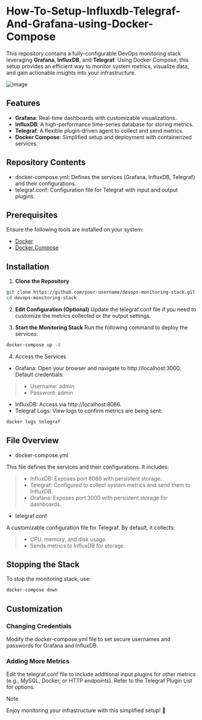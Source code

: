 # How-To-Setup-Influxdb-Telegraf-And-Grafana-using-Docker-Compose

This repository contains a fully-configurable DevOps monitoring stack leveraging **Grafana**, **InfluxDB**, and **Telegraf**. Using Docker Compose, this setup provides an efficient way to monitor system metrics, visualize data, and gain actionable insights into your infrastructure.

![image](https://github.com/user-attachments/assets/2e0dc0cd-7a37-48cc-98fe-a922559966f4)


## Features
- **Grafana**: Real-time dashboards with customizable visualizations.
- **InfluxDB**: A high-performance time-series database for storing metrics.
- **Telegraf**: A flexible plugin-driven agent to collect and send metrics.
- **Docker Compose**: Simplified setup and deployment with containerized services.

## Repository Contents
- docker-compose.yml: Defines the services (Grafana, InfluxDB, Telegraf) and their configurations.
- telegraf.conf: Configuration file for Telegraf with input and output plugins.

## Prerequisites
Ensure the following tools are installed on your system:
- [Docker](https://www.docker.com/)
- [Docker Compose](https://docs.docker.com/compose/install/)

## Installation

1. **Clone the Repository**  
```bash
git clone https://github.com/your-username/devops-monitoring-stack.git
cd devops-monitoring-stack
```

2. **Edit Configuration (Optional)**
Update the telegraf.conf file if you need to customize the metrics collected or the output settings.

3. **Start the Monitoring Stack**
Run the following command to deploy the services:
```bash
docker-compose up -d
```

4. Access the Services
- Grafana: Open your browser and navigate to http://localhost:3000. Default credentials:
> - Username: admin
> - Password: admin
- InfluxDB: Access via http://localhost:8086.
- Telegraf Logs: View logs to confirm metrics are being sent:
```bash
docker logs telegraf
```

## File Overview
- docker-compose.yml

This file defines the services and their configurations. It includes:

> - InfluxDB: Exposes port 8086 with persistent storage.
> - Telegraf: Configured to collect system metrics and send them to InfluxDB.
> - Grafana: Exposes port 3000 with persistent storage for dashboards.

- telegraf.conf

A customizable configuration file for Telegraf. By default, it collects:

> - CPU, memory, and disk usage.
> - Sends metrics to InfluxDB for storage.

## Stopping the Stack
To stop the monitoring stack, use:

```bash
docker-compose down
```

## Customization
### Changing Credentials
Modify the docker-compose.yml file to set secure usernames and passwords for Grafana and InfluxDB.

### Adding More Metrics
Edit the telegraf.conf file to include additional input plugins for other metrics (e.g., MySQL, Docker, or HTTP endpoints). Refer to the Telegraf Plugin List for options.


> [!NOTE]
> Enjoy monitoring your infrastructure with this simplified setup! 🎉
